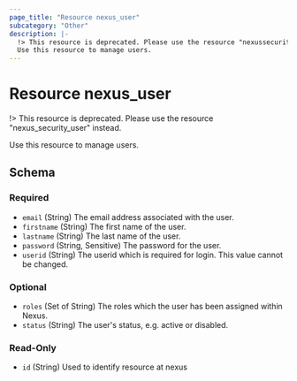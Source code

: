 ```yaml
---
page_title: "Resource nexus_user"
subcategory: "Other"
description: |-
  !> This resource is deprecated. Please use the resource "nexussecurityuser" instead.
  Use this resource to manage users.
---
```

# Resource nexus_user
!> This resource is deprecated. Please use the resource "nexus_security_user" instead.

Use this resource to manage users.

<!-- schema generated by tfplugindocs -->
## Schema

### Required

- `email` (String) The email address associated with the user.
- `firstname` (String) The first name of the user.
- `lastname` (String) The last name of the user.
- `password` (String, Sensitive) The password for the user.
- `userid` (String) The userid which is required for login. This value cannot be changed.

### Optional

- `roles` (Set of String) The roles which the user has been assigned within Nexus.
- `status` (String) The user's status, e.g. active or disabled.

### Read-Only

- `id` (String) Used to identify resource at nexus
